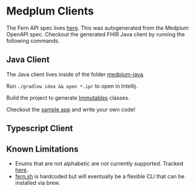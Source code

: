 # Medplum Clients

The Fern API spec lives [here](./api/fhir.yml). This was autogenerated from the Medplum OpenAPI spec.
Checkout the generated FHIR Java client by running the following commands.

## Java Client

The Java client lives inside of the folder [medplum-java](./api/med).  

Run ```./gradlew idea && open *.ipr``` to open in Intellij. 

Build the project to generate [Immutables](https://immutables.github.io/) classes.  

Checkout the [sample app](./medplum-java/medplum-sample-application/src/main/java/com/sample/Main.java) and write your own code!

## Typescript Client

## Known Limitations

- Enums that are not alphabetic are not currently supported. Tracked [here](https://github.com/fern-api/fern/issues/62). 
- [fern.sh](/fern.sh) is hardcoded but will eventually be a flexible CLI that can be installed via brew.
